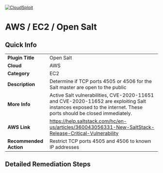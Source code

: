 [![CloudSploit](https://cloudsploit.com/img/logo-new-big-text-100.png "CloudSploit")](https://cloudsploit.com)

# AWS / EC2 / Open Salt

## Quick Info

| | |
|-|-|
| **Plugin Title** | Open Salt |
| **Cloud** | AWS |
| **Category** | EC2 |
| **Description** | Determine if TCP ports 4505 or 4506 for the Salt master are open to the public |
| **More Info** | Active Salt vulnerabilities, CVE-2020-11651 and CVE-2020-11652 are exploiting Salt instances exposed to the internet. These ports should be closed immediately. |
| **AWS Link** | https://help.saltstack.com/hc/en-us/articles/360043056331-New-SaltStack-Release-Critical-Vulnerability |
| **Recommended Action** | Restrict TCP ports 4505 and 4506 to known IP addresses |

## Detailed Remediation Steps




